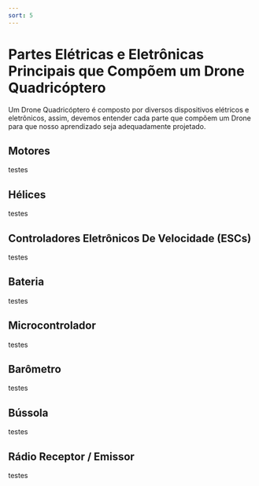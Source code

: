 ```yaml
---
sort: 5
---
```


# Partes Elétricas e Eletrônicas Principais que Compõem um Drone Quadricóptero 

<p>

Um Drone Quadricóptero  é composto por diversos dispositivos elétricos e eletrônicos, assim, devemos entender cada parte que compõem um Drone para que nosso aprendizado seja adequadamente projetado.
</p>

## Motores

<p>
testes
</p>

## Hélices

<p>
testes
</p>

## Controladores Eletrônicos De Velocidade (ESCs)

<p>
testes
</p>

## Bateria

<p>
testes
</p>

## Microcontrolador

<p>
testes
</p>

## Barômetro

<p>
testes
</p>

## Bússola

<p>
testes
</p>

## Rádio Receptor / Emissor

<p>
testes
</p>